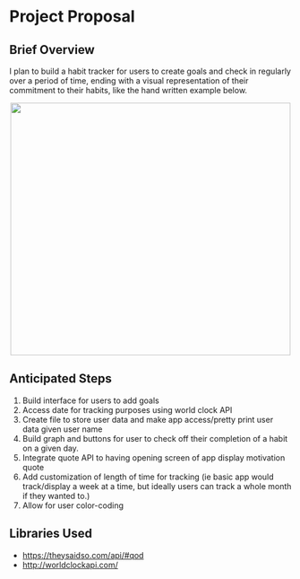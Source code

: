 # Project Proposal

## Brief Overview
I plan to build a habit tracker for users to create goals and check in regularly over a period of time, ending with a visual representation
of their commitment to their habits, like the hand written example below.
<p align="center">
  <img width="500" height="450" src="C:/Users/Colleen/source/of_v0.10.1_vs2017_release/apps/myApps/final-project-colleenxm/final-project/bin/data/habit_tracker_example.jpg">
</p>

## Anticipated Steps
1) Build interface for users to add goals
2) Access date for tracking purposes using world clock API
2) Create file to store user data and make app access/pretty print user data given user name
3) Build graph and buttons for user to check off their completion of a habit on a given day.
4) Integrate quote API to having opening screen of app display motivation quote
5) Add customization of length of time for tracking (ie basic app would track/display a week at a time, but ideally users can track a whole
month if they wanted to.)
6) Allow for user color-coding

## Libraries Used
* https://theysaidso.com/api/#qod
* http://worldclockapi.com/

